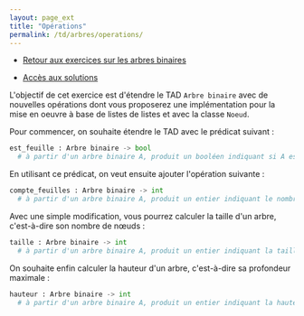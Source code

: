 ```yaml
---
layout: page_ext
title: "Opérations"
permalink: /td/arbres/operations/
---
```


- [Retour aux exercices sur les arbres binaires](../)

- [Accès aux solutions](./solutions/)

L'objectif de cet exercice est d'étendre le TAD `Arbre binaire` avec de nouvelles opérations dont vous proposerez une implémentation pour la mise en oeuvre à base de listes de listes et avec la classe `Noeud`.

Pour commencer, on souhaite étendre le TAD avec le prédicat suivant :

```python
est_feuille : Arbre binaire -> bool
  # à partir d'un arbre binaire A, produit un booléen indiquant si A est une feuille
```

En utilisant ce prédicat, on veut ensuite ajouter l'opération suivante :

```python
compte_feuilles : Arbre binaire -> int
  # à partir d'un arbre binaire A, produit un entier indiquant le nombre de feuilles de A
```

Avec une simple modification, vous pourrez calculer la taille d'un arbre, c'est-à-dire son nombre de nœuds :

```python
taille : Arbre binaire -> int
  # à partir d'un arbre binaire A, produit un entier indiquant la taille de A
```

On souhaite enfin calculer la hauteur d'un arbre, c'est-à-dire sa profondeur maximale :

```python
hauteur : Arbre binaire -> int
  # à partir d'un arbre binaire A, produit un entier indiquant la hauteur de A
```